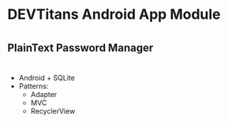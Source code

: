 # DEVTitans Android App Module

#

## PlainText Password Manager

#

- Android + SQLite
- Patterns:
  - Adapter
  - MVC
  - RecyclerView
